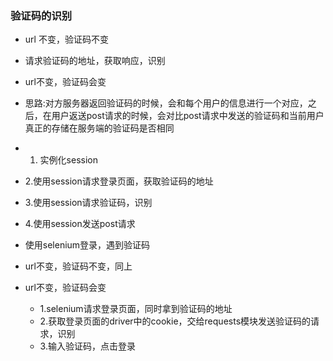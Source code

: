 ### 验证码的识别
- url 不变，验证码不变
 - 请求验证码的地址，获取响应，识别

- url不变，验证码会变

 - 思路:对方服务器返回验证码的时候，会和每个用户的信息进行一个对应，之后，在用户返送post请求的时候，会对比post请求中发送的验证码和当前用户真正的存储在服务端的验证码是否相同

 - 1. 实例化session
 - 2.使用session请求登录页面，获取验证码的地址
 - 3.使用session请求验证码，识别
 - 4.使用session发送post请求

- 使用selenium登录，遇到验证码

 - url不变，验证码不变，同上
 - url不变，验证码会变
   - 1.selenium请求登录页面，同时拿到验证码的地址
   - 2.获取登录页面的driver中的cookie，交给requests模块发送验证码的请求，识别
   - 3.输入验证码，点击登录 
